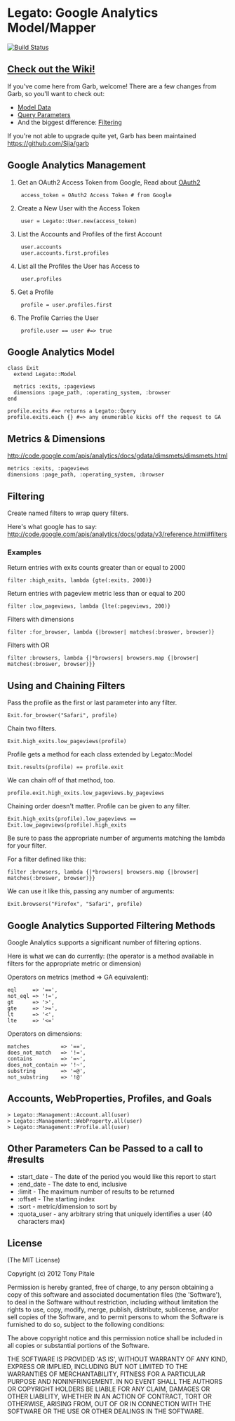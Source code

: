 # Legato: Google Analytics Model/Mapper #
[![Build Status](https://travis-ci.org/tpitale/legato.png)](https://travis-ci.org/tpitale/legato)

## [Check out the Wiki!](https://github.com/tpitale/legato/wiki) ##

If you've come here from Garb, welcome! There are a few changes from Garb, so you'll want to check out:

* [Model Data](https://github.com/tpitale/legato/wiki/Model-Data)
* [Query Parameters](https://github.com/tpitale/legato/wiki/Query-Parameters)
* And the biggest difference: [Filtering](https://github.com/tpitale/legato/wiki/Filtering)
 
If you're not able to upgrade quite yet, Garb has been maintained https://github.com/Sija/garb

## Google Analytics Management ##

1. Get an OAuth2 Access Token from Google, Read about [OAuth2](https://github.com/tpitale/legato/wiki/OAuth2-and-Google)

        access_token = OAuth2 Access Token # from Google

2. Create a New User with the Access Token

        user = Legato::User.new(access_token)

3. List the Accounts and Profiles of the first Account

        user.accounts
        user.accounts.first.profiles

4. List all the Profiles the User has Access to

        user.profiles

5. Get a Profile

        profile = user.profiles.first

6. The Profile Carries the User

        profile.user == user #=> true


## Google Analytics Model ##

    class Exit
      extend Legato::Model

      metrics :exits, :pageviews
      dimensions :page_path, :operating_system, :browser
    end

    profile.exits #=> returns a Legato::Query
    profile.exits.each {} #=> any enumerable kicks off the request to GA

## Metrics & Dimensions ##

http://code.google.com/apis/analytics/docs/gdata/dimsmets/dimsmets.html

    metrics :exits, :pageviews
    dimensions :page_path, :operating_system, :browser

## Filtering ##

Create named filters to wrap query filters.

Here's what google has to say: http://code.google.com/apis/analytics/docs/gdata/v3/reference.html#filters

### Examples ###

Return entries with exits counts greater than or equal to 2000

    filter :high_exits, lambda {gte(:exits, 2000)}

Return entries with pageview metric less than or equal to 200

    filter :low_pageviews, lambda {lte(:pageviews, 200)}

Filters with dimensions

    filter :for_browser, lambda {|browser| matches(:broswer, browser)}

Filters with OR

    filter :browsers, lambda {|*browsers| browsers.map {|browser| matches(:broswer, browser)}}


## Using and Chaining Filters ##

Pass the profile as the first or last parameter into any filter.

    Exit.for_browser("Safari", profile)

Chain two filters.

    Exit.high_exits.low_pageviews(profile)

Profile gets a method for each class extended by Legato::Model

    Exit.results(profile) == profile.exit

We can chain off of that method, too.

    profile.exit.high_exits.low_pageviews.by_pageviews

Chaining order doesn't matter. Profile can be given to any filter.

    Exit.high_exits(profile).low_pageviews == Exit.low_pageviews(profile).high_exits

Be sure to pass the appropriate number of arguments matching the lambda for your filter.

For a filter defined like this:

    filter :browsers, lambda {|*browsers| browsers.map {|browser| matches(:broswer, browser)}}

We can use it like this, passing any number of arguments:

    Exit.browsers("Firefox", "Safari", profile)

## Google Analytics Supported Filtering Methods ##

Google Analytics supports a significant number of filtering options.

Here is what we can do currently:
(the operator is a method available in filters for the appropriate metric or dimension)

Operators on metrics (method => GA equivalent):

    eql     => '==',
    not_eql => '!=',
    gt      => '>',
    gte     => '>=',
    lt      => '<',
    lte     => '<='

Operators on dimensions:

    matches          => '==',
    does_not_match   => '!=',
    contains         => '=~',
    does_not_contain => '!~',
    substring        => '=@',
    not_substring    => '!@'

## Accounts, WebProperties, Profiles, and Goals ##

    > Legato::Management::Account.all(user)
    > Legato::Management::WebProperty.all(user)
    > Legato::Management::Profile.all(user)

## Other Parameters Can be Passed to a call to #results ##

  * :start_date - The date of the period you would like this report to start
  * :end_date - The date to end, inclusive
  * :limit - The maximum number of results to be returned
  * :offset - The starting index
  * :sort - metric/dimension to sort by
  * :quota_user - any arbitrary string that uniquely identifies a user (40 characters max)

## License ##

  (The MIT License)

  Copyright (c) 2012 Tony Pitale

  Permission is hereby granted, free of charge, to any person obtaining
  a copy of this software and associated documentation files (the
  'Software'), to deal in the Software without restriction, including
  without limitation the rights to use, copy, modify, merge, publish,
  distribute, sublicense, and/or sell copies of the Software, and to
  permit persons to whom the Software is furnished to do so, subject to
  the following conditions:

  The above copyright notice and this permission notice shall be
  included in all copies or substantial portions of the Software.

  THE SOFTWARE IS PROVIDED 'AS IS', WITHOUT WARRANTY OF ANY KIND,
  EXPRESS OR IMPLIED, INCLUDING BUT NOT LIMITED TO THE WARRANTIES OF
  MERCHANTABILITY, FITNESS FOR A PARTICULAR PURPOSE AND NONINFRINGEMENT.
  IN NO EVENT SHALL THE AUTHORS OR COPYRIGHT HOLDERS BE LIABLE FOR ANY
  CLAIM, DAMAGES OR OTHER LIABILITY, WHETHER IN AN ACTION OF CONTRACT,
  TORT OR OTHERWISE, ARISING FROM, OUT OF OR IN CONNECTION WITH THE
  SOFTWARE OR THE USE OR OTHER DEALINGS IN THE SOFTWARE.
